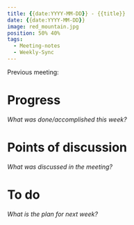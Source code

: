 ```yaml
---
title: {{date:YYYY-MM-DD}} - {{title}}
date: {{date:YYYY-MM-DD}}
image: red_mountain.jpg
position: 50% 40%
tags:
  - Meeting-notes
  - Weekly-Sync
---
```


Previous meeting:

# Progress

_What was done/accomplished this week?_

# Points of discussion

_What was discussed in the meeting?_

# To do

_What is the plan for next week?_
